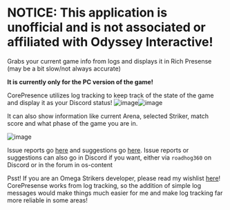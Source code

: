 # NOTICE: This application is unofficial and is not associated or affiliated with Odyssey Interactive!

Grabs your current game info from logs and displays it in Rich Presense (may be a bit slow/not always accurate)

__It is currently only for the PC version of the game!__

CorePresence utilizes log tracking to keep track of the state of the game and display it as your Discord status!
![image](https://github.com/Roadhog360/CorePresence/assets/11903511/8143d818-96d0-4039-b873-1fa4203e7933)![image](https://github.com/Roadhog360/CorePresence/assets/11903511/6e39dfb8-691e-495a-9c6d-1580b4e14632)

It can also show information like current Arena, selected Striker, match score and what phase of the game you are in.

![image](https://github.com/Roadhog360/CorePresence/assets/11903511/af435977-f252-477a-911c-af4f37ef49b5)


Issue reports go [here](https://github.com/Roadhog360/CorePresence/issues) and suggestions go [here](https://github.com/Roadhog360/CorePresence/discussions).
Issue reports or suggestions can also go in Discord if you want, either via `roadhog360` on Discord or in the forum in os-content

Psst! If you are an Omega Strikers developer, please read my wishlist [here](https://github.com/Roadhog360/CorePresence/discussions/2)! CorePresense works from log tracking, so the addition of simple log messages would make things much easier for me and make log tracking far more reliable in some areas!
